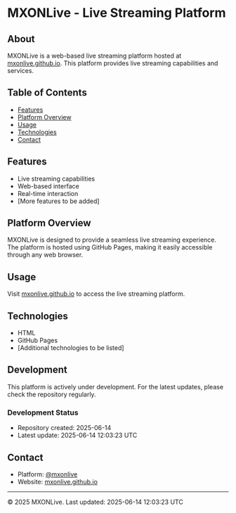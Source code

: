 # MXONLive - Live Streaming Platform

## About
MXONLive is a web-based live streaming platform hosted at [mxonlive.github.io](https://mxonlive.github.io). This platform provides live streaming capabilities and services.

## Table of Contents
- [Features](#features)
- [Platform Overview](#platform-overview)
- [Usage](#usage)
- [Technologies](#technologies)
- [Contact](#contact)

## Features
- Live streaming capabilities
- Web-based interface
- Real-time interaction
- [More features to be added]

## Platform Overview
MXONLive is designed to provide a seamless live streaming experience. The platform is hosted using GitHub Pages, making it easily accessible through any web browser.

## Usage
Visit [mxonlive.github.io](https://mxonlive.github.io) to access the live streaming platform.

## Technologies
- HTML
- GitHub Pages
- [Additional technologies to be listed]

## Development
This platform is actively under development. For the latest updates, please check the repository regularly.

### Development Status
- Repository created: 2025-06-14
- Latest update: 2025-06-14 12:03:23 UTC

## Contact
- Platform: [@mxonlive](https://github.com/mxonlive)
- Website: [mxonlive.github.io](https://mxonlive.github.io)

---
© 2025 MXONLive. Last updated: 2025-06-14 12:03:23 UTC
